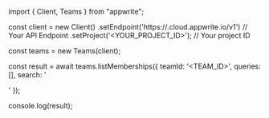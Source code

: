 import { Client, Teams } from "appwrite";

const client = new Client()
    .setEndpoint('https://<REGION>.cloud.appwrite.io/v1') // Your API Endpoint
    .setProject('<YOUR_PROJECT_ID>'); // Your project ID

const teams = new Teams(client);

const result = await teams.listMemberships({
    teamId: '<TEAM_ID>',
    queries: [],
    search: '<SEARCH>'
});

console.log(result);
